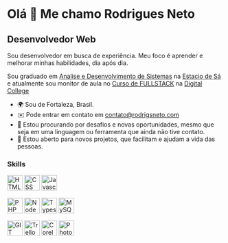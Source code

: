 Olá 👋 Me chamo Rodrigues Neto
==========================

Desenvolvedor Web
-----------------------------

Sou desenvolvedor em busca de experiência. Meu foco é aprender e melhorar minhas habilidades, dia após dia.

Sou graduado em [Analise e Desenvolvimento de Sistemas](https://estacio.br/cursos/graduacao/analise-e-desenvolvimento-de-sistemas) na [Estacio de Sá](https://estacio.br/a-estacio/sobre-a-estacio) e atualmente sou monitor de aula no [Curso de FULLSTACK](https://digitalcollege.com.br/formacao-full-stack) na [Digital College](https://digitalcollege.com.br)

* 🌍  Sou de Fortaleza, Brasil.
* ✉️  Pode entrar em contato em [contato@rodrigsneto.com](mailto:contato@rodrigsneto.com)
* 🚀  Estou procurando por desafios e novas oportunidades, mesmo que seja em uma linguagem ou ferramenta que ainda não tive contato.
* 🤝  Estou aberto para novos projetos, que facilitam e ajudam a vida das pessoas.

### Skills

<p align="left">
 
<a href="https://developer.mozilla.org/en-US/docs/Glossary/HTML5" target="_blank" rel="noreferrer"><img src="https://raw.githubusercontent.com/danielcranney/readme-generator/main/public/icons/skills/html5-colored.svg" width="36" height="36" alt="HTML5" /></a>
<a href="https://developer.mozilla.org/en-US/docs/Glossary/CSS" target="_blank" rel="noreferrer"><img src="https://raw.githubusercontent.com/danielcranney/readme-generator/main/public/icons/skills/css3-colored.svg" width="36" height="36" alt="CSS" /></a>
<a href="https://developer.mozilla.org/en-US/docs/Web/JavaScript" target="_blank" rel="noreferrer"><img src="https://raw.githubusercontent.com/danielcranney/readme-generator/main/public/icons/skills/javascript-colored.svg" width="36" height="36" alt="Javascript" /></a>

<a href="https://www.php.net" target="_blank" rel="noreferrer"><img src="https://raw.githubusercontent.com/danielcranney/readme-generator/main/public/icons/skills/php-colored.svg" width="36" height="36" alt="PHP" /></a>
<a href="https://nodejs.org/en/about" target="_blank" rel="noreferrer"><img src="https://cdn.freebiesupply.com/logos/large/2x/nodejs-icon-logo-png-transparent.png" width="36" height="36" alt="NodeJS" /></a>
<a href="https://www.typescriptlang.org" target="_blank" rel="noreferrer"><img src="https://cdn-icons-png.flaticon.com/512/5968/5968381.png" width="36" height="36" alt="Typescript" /></a>
<a href="https://www.mysql.com" target="_blank" rel="noreferrer"><img src="https://raw.githubusercontent.com/danielcranney/readme-generator/main/public/icons/skills/mysql-colored.svg" width="36" height="36" alt="MySQL" /></a>

<a href="https://developer.mozilla.org/en-US/docs/Glossary/GIT" target="_blank" rel="noreferrer"><img src="https://git-scm.com/images/logos/downloads/Git-Icon-1788C.png" width="36" height="36" alt="GIT" /></a>
<a href="https://trello.com/" target="_blank" rel="noreferrer"><img src="https://cdn.icon-icons.com/icons2/3041/PNG/512/trello_logo_icon_189227.png" width="36" alt="Trello" /></a>
<a href="https://www.coreldraw.com/br/" target="_blank" rel="noreferrer"><img src="https://seeklogo.com/images/C/corel-draw-2020-logo-270FEE465B-seeklogo.com.png" width="36" alt="CorelDraw" /></a>
<a href="https://www.adobe.com/br/products/photoshop/" target="_blank" rel="noreferrer"><img src="https://upload.wikimedia.org/wikipedia/commons/thumb/a/af/Adobe_Photoshop_CC_icon.svg/512px-Adobe_Photoshop_CC_icon.svg.png" width="36" alt="Photoshop" /></a>
</p>
